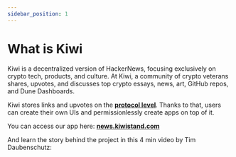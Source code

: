 ```yaml
---
sidebar_position: 1
---
```


# What is Kiwi

Kiwi is a decentralized version of HackerNews, focusing exclusively on crypto tech, products, and culture. At Kiwi, a community of crypto veterans shares, upvotes, and discusses top crypto essays, news, art, GitHub repos, and Dune Dashboards.

Kiwi stores links and upvotes on the **[protocol level](/docs/kiwi-how-works/protocol)**. Thanks to that, users can create their own UIs and permissionlessly create apps on top of it.

You can access our app here: **[news.kiwistand.com](https://news.kiwistand.com)**

And learn the story behind the project in this 4 min video by Tim Daubenschutz:
